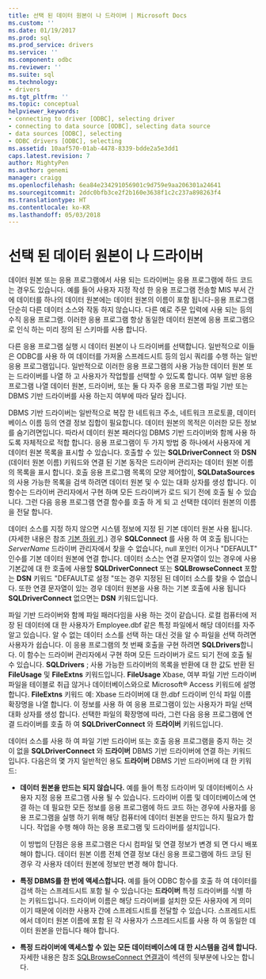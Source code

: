 ```yaml
---
title: 선택 된 데이터 원본이 나 드라이버 | Microsoft Docs
ms.custom: ''
ms.date: 01/19/2017
ms.prod: sql
ms.prod_service: drivers
ms.service: ''
ms.component: odbc
ms.reviewer: ''
ms.suite: sql
ms.technology:
- drivers
ms.tgt_pltfrm: ''
ms.topic: conceptual
helpviewer_keywords:
- connecting to driver [ODBC], selecting driver
- connecting to data source [ODBC], selecting data source
- data sources [ODBC], selecting
- ODBC drivers [ODBC], selecting
ms.assetid: 10aaf570-01ab-4478-8339-bdde2a5e3dd1
caps.latest.revision: 7
author: MightyPen
ms.author: genemi
manager: craigg
ms.openlocfilehash: 6ea84e234291056901c9d759e9aa206301a24641
ms.sourcegitcommit: 2ddc0bfb3ce2f2b160e3638f1c2c237a898263f4
ms.translationtype: HT
ms.contentlocale: ko-KR
ms.lasthandoff: 05/03/2018
---
```

# <a name="choosing-a-data-source-or-driver"></a>선택 된 데이터 원본이 나 드라이버
데이터 원본 또는 응용 프로그램에서 사용 되는 드라이버는 응용 프로그램에 하드 코드는 경우도 있습니다. 예를 들어 사용자 지정 작성 한 응용 프로그램 전송할 MIS 부서 간에 데이터를 하나의 데이터 원본에는 데이터 원본의 이름이 포함 됩니다-응용 프로그램 단순히 다른 데이터 소스와 작동 하지 않습니다. 다른 예로 주문 입력에 사용 되는 등의 수직 응용 프로그램. 이러한 응용 프로그램 항상 동일한 데이터 원본에 응용 프로그램으로 인식 하는 미리 정의 된 스키마를 사용 합니다.  
  
 다른 응용 프로그램 실행 시 데이터 원본이 나 드라이버를 선택합니다. 일반적으로 이들은 ODBC를 사용 하 여 데이터를 가져올 스프레드시트 등의 임시 쿼리를 수행 하는 일반 응용 프로그램입니다. 일반적으로 이러한 응용 프로그램의 사용 가능한 데이터 원본 또는 드라이버를 나열 하 고 사용자가 작업할를 선택할 수 있도록 합니다. 여부 일반 응용 프로그램 나열 데이터 원본, 드라이버, 또는 둘 다 자주 응용 프로그램 파일 기반 또는 DBMS 기반 드라이버를 사용 하는지 여부에 따라 달라 집니다.  
  
 DBMS 기반 드라이버는 일반적으로 복잡 한 네트워크 주소, 네트워크 프로토콜, 데이터베이스 이름 등의 연결 정보 집합이 필요합니다. 데이터 원본의 목적은 이러한 모든 정보를 숨기려면입니다. 따라서 데이터 원본 패러다임 DBMS 기반 드라이버와 함께 사용 하도록 자체적으로 적합 합니다. 응용 프로그램이 두 가지 방법 중 하나에서 사용자에 게 데이터 원본 목록을 표시할 수 있습니다. 호출할 수 있는 **SQLDriverConnect** 와 **DSN** (데이터 원본 이름) 키워드와 연결 된 기본 동작은 드라이버 관리자는 데이터 원본 이름의 목록을 표시 합니다. 호출 응용 프로그램 목록의 모양 제어할이, **SQLDataSources** 의 사용 가능한 목록을 검색 하려면 데이터 원본 및 수 있는 대화 상자를 생성 합니다. 이 함수는 드라이버 관리자에서 구현 하며 모든 드라이버가 로드 되기 전에 호출 될 수 있습니다. 그런 다음 응용 프로그램 연결 함수를 호출 하 게 되 고 선택한 데이터 원본의 이름을 전달 합니다.  
  
 데이터 소스를 지정 하지 않으면 시스템 정보에 지정 된 기본 데이터 원본 사용 됩니다. (자세한 내용은 참조 [기본 하위 키](../../../odbc/reference/install/default-subkey.md).) 경우 **SQLConnect** 를 사용 하 여 호출 됩니다는 *ServerName* 드라이버 관리자에서 찾을 수 없습니다, null 포인터 이거나 "DEFAULT" 인수를 기본 데이터 원본에 연결 합니다. 데이터 소스는 연결 문자열이 있는 경우에 사용 기본값에 대 한 호출에 사용할 **SQLDriverConnect** 또는 **SQLBrowseConnect** 포함는 **DSN** 키워드 "DEFAULT로 설정 "또는 경우 지정된 된 데이터 소스를 찾을 수 없습니다. 또한 연결 문자열이 있는 경우 데이터 원본을 사용 하는 기본 호출에 사용 됩니다 **SQLDriverConnect** 없으면는 **DSN** 키워드입니다.  
  
 파일 기반 드라이버와 함께 파일 패러다임을 사용 하는 것이 같습니다. 로컬 컴퓨터에 저장 된 데이터에 대 한 사용자가 Employee.dbf 같은 특정 파일에서 해당 데이터를 자주 알고 있습니다. 알 수 없는 데이터 소스를 선택 하는 대신 것을 알 수 파일을 선택 하려면 사용자가 쉽습니다. 이 응용 프로그램의 첫 번째 호출을 구현 하려면 **SQLDrivers**합니다. 이 함수는 드라이버 관리자에서 구현 하며 모든 드라이버가 로드 되기 전에 호출 될 수 있습니다. **SQLDrivers** ; 사용 가능한 드라이버의 목록을 반환에 대 한 값도 반환 된 **FileUsage** 및 **FileExtns** 키워드입니다. **FileUsage** Xbase, 여부 파일 기반 드라이버 파일을 테이블로 취급 않거나 데이터베이스와으로 Microsoft® Access 키워드에 설명 합니다. **FileExtns** 키워드 예: Xbase 드라이버에 대 한.dbf 드라이버 인식 파일 이름 확장명을 나열 합니다. 이 정보를 사용 하 여 응용 프로그램이 있는 사용자가 파일 선택 대화 상자를 생성 합니다. 선택한 파일의 확장명에 따라, 그런 다음 응용 프로그램에 연결 드라이버를 호출 하 여 **SQLDriverConnect** 와 **드라이버** 키워드입니다.  
  
 데이터 소스를 사용 하 여 파일 기반 드라이버 또는 호출 응용 프로그램을 중지 하는 것이 없을 **SQLDriverConnect** 와 **드라이버** DBMS 기반 드라이버에 연결 하는 키워드입니다. 다음은의 몇 가지 일반적인 용도 **드라이버** DBMS 기반 드라이버에 대 한 키워드:  
  
-   **데이터 원본을 만드는 되지 않습니다.** 예를 들어 특정 드라이버 및 데이터베이스 사용자 지정 응용 프로그램 사용 될 수 있습니다. 드라이버 이름 및 데이터베이스에 연결 하는 데 필요한 모든 정보를 응용 프로그램에 하드 코드 하는 경우에 사용자를 응용 프로그램을 실행 하기 위해 해당 컴퓨터에 데이터 원본을 만드는 하지 필요가 합니다. 작업을 수행 해야 하는 응용 프로그램 및 드라이버를 설치입니다.  
  
     이 방법의 단점은 응용 프로그램은 다시 컴파일 및 연결 정보가 변경 되 면 다시 배포 해야 합니다. 데이터 원본 이름 전체 연결 정보 대신 응용 프로그램에 하드 코딩 된 경우 각 사용자 데이터 원본에 정보만 변경 해야 합니다.  
  
-   **특정 DBMS를 한 번에 액세스합니다.** 예를 들어 ODBC 함수를 호출 하 여 데이터를 검색 하는 스프레드시트 포함 될 수 있습니다는 **드라이버** 특정 드라이버를 식별 하는 키워드입니다. 드라이버 이름은 해당 드라이버를 설치한 모든 사용자에 게 의미 이기 때문에 이러한 사용자 간에 스프레드시트를 전달할 수 있습니다. 스프레드시트에서 데이터 원본 이름에 포함 된 각 사용자가 스프레드시트를 사용 하 여 동일한 데이터 원본을 만듭니다 해야 합니다.  
  
-   **특정 드라이버에 액세스할 수 있는 모든 데이터베이스에 대 한 시스템을 검색 합니다.** 자세한 내용은 참조 [SQLBrowseConnect 연결과](../../../odbc/reference/develop-app/connecting-with-sqlbrowseconnect.md)이 섹션의 뒷부분에 나오는 합니다.
